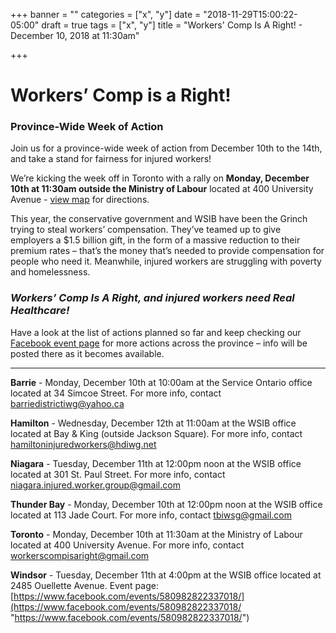 +++
banner = ""
categories = ["x", "y"]
date = "2018-11-29T15:00:22-05:00"
draft = true
tags = ["x", "y"]
title = "Workers' Comp Is A Right! - December 10, 2018 at 11:30am"

+++
# Workers’ Comp is a Right!

### Province-Wide Week of Action

Join us for a province-wide week of action from December 10th to the 14th, and take a stand for fairness for injured workers! 

We’re kicking the week off in Toronto with a rally on **Monday, December 10th at 11:30am outside the Ministry of Labour** located at 400 University Avenue - [view map](https://www.google.ca/maps/place/Ministry+of+Labour+Employment+Standards/@43.653407,-79.390517,17z/data=!3m1!4b1!4m5!3m4!1s0x882b34cedd0438e7:0x85e9be27abef7be!8m2!3d43.6534031!4d-79.3883283 "400 University Ave, Toronto, ON M7A 1T7") for directions.

This year, the conservative government and WSIB have been the Grinch trying to steal workers’ compensation. They’ve teamed up to give employers a $1.5 billion gift, in the form of a massive reduction to their premium rates – that’s the money that’s needed to provide compensation for people who need it. Meanwhile, injured workers are struggling with poverty and homelessness. 

### _Workers’ Comp Is A Right, and injured workers need Real Healthcare!_

Have a look at the list of actions planned so far and keep checking our [Facebook event page](https://www.facebook.com/events/2159719980751545/) for more actions across the province – info will be posted there as it becomes available.

***

**Barrie** - Monday, December 10th at 10:00am at the Service Ontario office located at 34 Simcoe Street. For more info, contact barriedistrictiwg@yahoo.ca

**Hamilton** - Wednesday, December 12th at 11:00am at the WSIB office located at Bay & King (outside Jackson Square). For more info, contact hamiltoninjuredworkers@hdiwg.net 

**Niagara** - Tuesday, December 11th at 12:00pm noon at the WSIB office located at 301 St. Paul Street. For more info, contact niagara.injured.worker.group@gmail.com 

**Thunder Bay** - Monday, December 10th at 12:00pm noon at the WSIB office located at 113 Jade Court. For more info, contact tbiwsg@gmail.com 

**Toronto** - Monday, December 10th at 11:30am at the Ministry of Labour located at 400 University Avenue. For more info, contact workerscompisaright@gmail.com 

**Windsor** - Tuesday, December 11th at 4:00pm at the WSIB office located at 2485 Ouellette Avenue. Event page: [https://www.facebook.com/events/580982822337018/](https://www.facebook.com/events/580982822337018/ "https://www.facebook.com/events/580982822337018/")